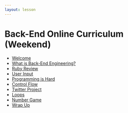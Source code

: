 ```yaml
---
layout: lesson
---
```


<!-- # Back-End Online Curriculum

- [Welcome](./welcome-bee-single)
- [What is Back-End Engineering?](./what-is-bee)
- [Ruby Review](./ruby-review)
- [User Input](./user-input)
- [Programming is Hard](./programming)
- [Control Flow](./control-flow)
- [Twitter Project](./twitter)
- [Loops](./looping)
- [Wrap Up](./wrap-up) -->

# Back-End Online Curriculum (Weekend)

- [Welcome](./welcome-bee-weekend)
- [What is Back-End Engineering?](./what-is-bee)
- [Ruby Review](./ruby-review)
- [User Input](./user-input)
- [Programming is Hard](./programming)
- [Control Flow](./control-flow)
- [Twitter Project](./twitter)
- [Loops](./looping)
- [Number Game](./code-challenge)
- [Wrap Up](./wrap-up)
